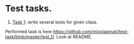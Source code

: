# Test tasks.
1. [Task 1](/test_1): write several tests for given class. 

Performed task is here https://github.com/mixolapmati/test-task/blob/master/test_1/. Look at README.

